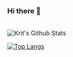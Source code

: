 ### Hi there 👋

<!--
**OozyGrub/OozyGrub** is a ✨ _special_ ✨ repository because its `README.md` (this file) appears on your GitHub profile.

Here are some ideas to get you started:

- 🔭 I’m currently working on Chulalongkorn Memorial Hospital MVLab Tracking System
- 🌱 I’m currently learning NLP
- 📫 How to reach me: https://krit.life
- ⚡ Fun fact: Full-time Developer, Part-time Bird Watcher
-->

<br>

<img align="center" src="https://github-readme-stats.vercel.app/api?username=OozyGrub&include_all_commits=true&count_private=true&show_icons=true&line_height=20&title_color=7A7ADB&icon_color=2234AE&text_color=D3D3D3&bg_color=0,000000,130F40" alt="Krit's Github Stats">

</br>

[![Top Langs](https://github-readme-stats.vercel.app/api/top-langs/?username=devSouvik&layout=compact&text_color=daf7dc&bg_color=151515)](https://github.com/OozyGrub/github-readme-stats)
